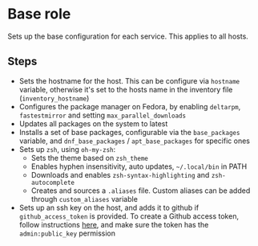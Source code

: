 # Base role

Sets up the base configuration for each service. This applies to all hosts.

## Steps

- Sets the hostname for the host. This can be configure via `hostname` variable, otherwise it's set to the hosts name in the inventory file (`inventory_hostname`)
- Configures the package manager on Fedora, by enabling `deltarpm`, `fastestmirror` and setting `max_parallel_downloads`
- Updates all packages on the system to latest
- Installs a set of base packages, configurable via the `base_packages` variable, and `dnf_base_packages` / `apt_base_packages` for specific ones
- Sets up `zsh`, using `oh-my-zsh`:
    - Sets the theme based on `zsh_theme`
    - Enables hyphen insensitivity, auto updates, `~/.local/bin` in PATH
    - Downloads and enables `zsh-syntax-highlighting` and `zsh-autocomplete`
    - Creates and sources a `.aliases` file. Custom aliases can be added through `custom_aliases` variable
- Sets up an ssh key on the host, and adds it to github if `github_access_token` is provided. To create a Github access token, follow instructions [here](https://docs.github.com/en/authentication/keeping-your-account-and-data-secure/creating-a-personal-access-token), and make sure the token has the `admin:public_key` permission
